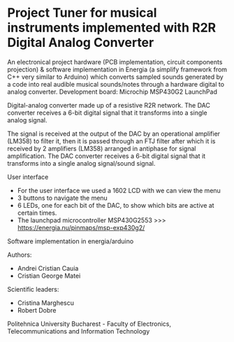 # Project Tuner for musical instruments implemented with R2R Digital Analog Converter

An electronical project hardware (PCB implementation, circuit components projection) & software implementation in Energia (a simplify framework from C++ very similar to Arduino) which converts sampled sounds generated by a code into real audible musical sounds/notes through a hardware digital to analog converter.
Development board: Microchip MSP430G2 LaunchPad

Digital-analog converter made up of a resistive R2R network. 
The DAC converter receives a 6-bit digital signal that it transforms into a single analog signal.

The signal is received at the output of the DAC by an operational amplifier (LM358) to filter it, then it is passed through an FTJ filter after which it is received by 2 amplifiers (LM358) arranged in antiphase for signal amplification.
The DAC converter receives a 6-bit digital signal that it transforms into a single analog signal/sound signal.

User interface

- For the user interface we used a 1602 LCD with we can view the menu
- 3 buttons to navigate the menu
- 6 LEDs, one for each bit of the DAC, to show which bits are active at certain times.
- The launchpad microcontroller MSP430G2553 >>> https://energia.nu/pinmaps/msp-exp430g2/

Software implementation in energia/arduino

Authors:

- Andrei Cristian Cauia
- Cristian George Matei

Scientific leaders:

- Cristina Marghescu
- Robert Dobre

Politehnica University Bucharest - Faculty of Electronics, Telecommunications and Information Technology
